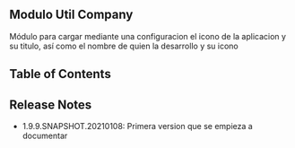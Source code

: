 ## Modulo Util Company

Módulo para cargar mediante una configuracion el icono de la aplicacion y su titulo, así como el nombre de quien la desarrollo y su icono

## Table of Contents

## Release Notes
- 1.9.9.SNAPSHOT.20210108: Primera version que se empieza a documentar
